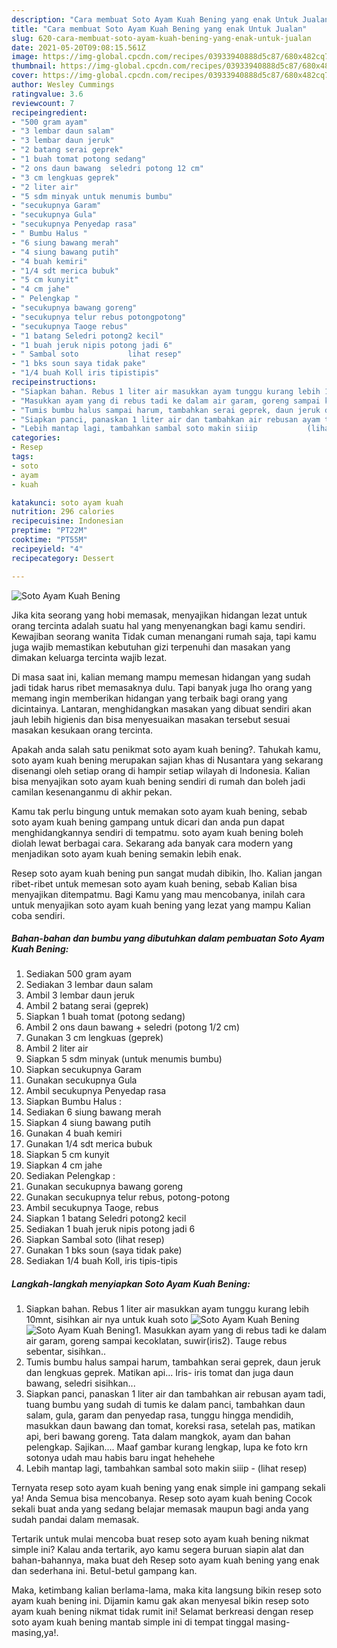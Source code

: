 ```yaml
---
description: "Cara membuat Soto Ayam Kuah Bening yang enak Untuk Jualan"
title: "Cara membuat Soto Ayam Kuah Bening yang enak Untuk Jualan"
slug: 620-cara-membuat-soto-ayam-kuah-bening-yang-enak-untuk-jualan
date: 2021-05-20T09:08:15.561Z
image: https://img-global.cpcdn.com/recipes/03933940888d5c87/680x482cq70/soto-ayam-kuah-bening-foto-resep-utama.jpg
thumbnail: https://img-global.cpcdn.com/recipes/03933940888d5c87/680x482cq70/soto-ayam-kuah-bening-foto-resep-utama.jpg
cover: https://img-global.cpcdn.com/recipes/03933940888d5c87/680x482cq70/soto-ayam-kuah-bening-foto-resep-utama.jpg
author: Wesley Cummings
ratingvalue: 3.6
reviewcount: 7
recipeingredient:
- "500 gram ayam"
- "3 lembar daun salam"
- "3 lembar daun jeruk"
- "2 batang serai geprek"
- "1 buah tomat potong sedang"
- "2 ons daun bawang  seledri potong 12 cm"
- "3 cm lengkuas geprek"
- "2 liter air"
- "5 sdm minyak untuk menumis bumbu"
- "secukupnya Garam"
- "secukupnya Gula"
- "secukupnya Penyedap rasa"
- " Bumbu Halus "
- "6 siung bawang merah"
- "4 siung bawang putih"
- "4 buah kemiri"
- "1/4 sdt merica bubuk"
- "5 cm kunyit"
- "4 cm jahe"
- " Pelengkap "
- "secukupnya bawang goreng"
- "secukupnya telur rebus potongpotong"
- "secukupnya Taoge rebus"
- "1 batang Seledri potong2 kecil"
- "1 buah jeruk nipis potong jadi 6"
- " Sambal soto           lihat resep"
- "1 bks soun saya tidak pake"
- "1/4 buah Koll iris tipistipis"
recipeinstructions:
- "Siapkan bahan. Rebus 1 liter air masukkan ayam tunggu kurang lebih 10mnt, sisihkan air nya untuk kuah soto"
- "Masukkan ayam yang di rebus tadi ke dalam air garam, goreng sampai kecoklatan, suwir(iris2). Tauge rebus sebentar, sisihkan.."
- "Tumis bumbu halus sampai harum, tambahkan serai geprek, daun jeruk dan lengkuas geprek. Matikan api... Iris- iris tomat dan juga daun bawang, seledri sisihkan..."
- "Siapkan panci, panaskan 1 liter air dan tambahkan air rebusan ayam tadi, tuang bumbu yang sudah di tumis ke dalam panci, tambahkan daun salam, gula, garam dan penyedap rasa, tunggu hingga mendidih, masukkan daun bawang dan tomat, koreksi rasa, setelah pas, matikan api, beri bawang goreng. Tata dalam mangkok, ayam dan bahan pelengkap. Sajikan.... Maaf gambar kurang lengkap, lupa ke foto krn sotonya udah mau habis baru ingat hehehehe"
- "Lebih mantap lagi, tambahkan sambal soto makin siiip           (lihat resep)"
categories:
- Resep
tags:
- soto
- ayam
- kuah

katakunci: soto ayam kuah 
nutrition: 296 calories
recipecuisine: Indonesian
preptime: "PT22M"
cooktime: "PT55M"
recipeyield: "4"
recipecategory: Dessert

---
```



![Soto Ayam Kuah Bening](https://img-global.cpcdn.com/recipes/03933940888d5c87/680x482cq70/soto-ayam-kuah-bening-foto-resep-utama.jpg)

Jika kita seorang yang hobi memasak, menyajikan hidangan lezat untuk orang tercinta adalah suatu hal yang menyenangkan bagi kamu sendiri. Kewajiban seorang  wanita Tidak cuman menangani rumah saja, tapi kamu juga wajib memastikan kebutuhan gizi terpenuhi dan masakan yang dimakan keluarga tercinta wajib lezat.

Di masa  saat ini, kalian memang mampu memesan hidangan yang sudah jadi tidak harus ribet memasaknya dulu. Tapi banyak juga lho orang yang memang ingin memberikan hidangan yang terbaik bagi orang yang dicintainya. Lantaran, menghidangkan masakan yang dibuat sendiri akan jauh lebih higienis dan bisa menyesuaikan masakan tersebut sesuai masakan kesukaan orang tercinta. 



Apakah anda salah satu penikmat soto ayam kuah bening?. Tahukah kamu, soto ayam kuah bening merupakan sajian khas di Nusantara yang sekarang disenangi oleh setiap orang di hampir setiap wilayah di Indonesia. Kalian bisa menyajikan soto ayam kuah bening sendiri di rumah dan boleh jadi camilan kesenanganmu di akhir pekan.

Kamu tak perlu bingung untuk memakan soto ayam kuah bening, sebab soto ayam kuah bening gampang untuk dicari dan anda pun dapat menghidangkannya sendiri di tempatmu. soto ayam kuah bening boleh diolah lewat berbagai cara. Sekarang ada banyak cara modern yang menjadikan soto ayam kuah bening semakin lebih enak.

Resep soto ayam kuah bening pun sangat mudah dibikin, lho. Kalian jangan ribet-ribet untuk memesan soto ayam kuah bening, sebab Kalian bisa menyajikan ditempatmu. Bagi Kamu yang mau mencobanya, inilah cara untuk menyajikan soto ayam kuah bening yang lezat yang mampu Kalian coba sendiri.

<!--inarticleads1-->

##### Bahan-bahan dan bumbu yang dibutuhkan dalam pembuatan Soto Ayam Kuah Bening:

1. Sediakan 500 gram ayam
1. Sediakan 3 lembar daun salam
1. Ambil 3 lembar daun jeruk
1. Ambil 2 batang serai (geprek)
1. Siapkan 1 buah tomat (potong sedang)
1. Ambil 2 ons daun bawang + seledri (potong 1/2 cm)
1. Gunakan 3 cm lengkuas (geprek)
1. Ambil 2 liter air
1. Siapkan 5 sdm minyak (untuk menumis bumbu)
1. Siapkan secukupnya Garam
1. Gunakan secukupnya Gula
1. Ambil secukupnya Penyedap rasa
1. Siapkan  Bumbu Halus :
1. Sediakan 6 siung bawang merah
1. Siapkan 4 siung bawang putih
1. Gunakan 4 buah kemiri
1. Gunakan 1/4 sdt merica bubuk
1. Siapkan 5 cm kunyit
1. Siapkan 4 cm jahe
1. Sediakan  Pelengkap :
1. Gunakan secukupnya bawang goreng
1. Gunakan secukupnya telur rebus, potong-potong
1. Ambil secukupnya Taoge, rebus
1. Siapkan 1 batang Seledri potong2 kecil
1. Sediakan 1 buah jeruk nipis potong jadi 6
1. Siapkan  Sambal soto           (lihat resep)
1. Gunakan 1 bks soun (saya tidak pake)
1. Sediakan 1/4 buah Koll, iris tipis-tipis




<!--inarticleads2-->

##### Langkah-langkah menyiapkan Soto Ayam Kuah Bening:

1. Siapkan bahan. Rebus 1 liter air masukkan ayam tunggu kurang lebih 10mnt, sisihkan air nya untuk kuah soto
<img src="https://img-global.cpcdn.com/steps/3fb3e6b1715c34ba/160x128cq70/soto-ayam-kuah-bening-langkah-memasak-1-foto.jpg" alt="Soto Ayam Kuah Bening"><img src="https://img-global.cpcdn.com/steps/2e5699b307b87dc3/160x128cq70/soto-ayam-kuah-bening-langkah-memasak-1-foto.jpg" alt="Soto Ayam Kuah Bening">1. Masukkan ayam yang di rebus tadi ke dalam air garam, goreng sampai kecoklatan, suwir(iris2). Tauge rebus sebentar, sisihkan..
1. Tumis bumbu halus sampai harum, tambahkan serai geprek, daun jeruk dan lengkuas geprek. Matikan api... Iris- iris tomat dan juga daun bawang, seledri sisihkan...
1. Siapkan panci, panaskan 1 liter air dan tambahkan air rebusan ayam tadi, tuang bumbu yang sudah di tumis ke dalam panci, tambahkan daun salam, gula, garam dan penyedap rasa, tunggu hingga mendidih, masukkan daun bawang dan tomat, koreksi rasa, setelah pas, matikan api, beri bawang goreng. Tata dalam mangkok, ayam dan bahan pelengkap. Sajikan.... Maaf gambar kurang lengkap, lupa ke foto krn sotonya udah mau habis baru ingat hehehehe
1. Lebih mantap lagi, tambahkan sambal soto makin siiip -           (lihat resep)




Ternyata resep soto ayam kuah bening yang enak simple ini gampang sekali ya! Anda Semua bisa mencobanya. Resep soto ayam kuah bening Cocok sekali buat anda yang sedang belajar memasak maupun bagi anda yang sudah pandai dalam memasak.

Tertarik untuk mulai mencoba buat resep soto ayam kuah bening nikmat simple ini? Kalau anda tertarik, ayo kamu segera buruan siapin alat dan bahan-bahannya, maka buat deh Resep soto ayam kuah bening yang enak dan sederhana ini. Betul-betul gampang kan. 

Maka, ketimbang kalian berlama-lama, maka kita langsung bikin resep soto ayam kuah bening ini. Dijamin kamu gak akan menyesal bikin resep soto ayam kuah bening nikmat tidak rumit ini! Selamat berkreasi dengan resep soto ayam kuah bening mantab simple ini di tempat tinggal masing-masing,ya!.

